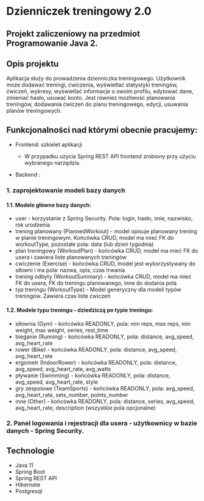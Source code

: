 # Dzienniczek treningowy 2.0

## Projekt zaliczeniowy na przedmiot Programowanie Java 2.

## Opis projektu
Aplikacja służy do prowadzenia dzienniczka treningowego. Użytkownik może dodawać treningi, ćwiczenia, wyświetlać statystyki treningów, ćwiczeń, wykresy, wyświetlać informacje o swoim profilu, edytować dane, zmieniać hasło, usuwać konto.
Jest równiez mozliwość planowania treningów, dodawania ćwiczeń do planu treningowego, edycji, usuwania planów treningowych.

## Funkcjonalności nad którymi obecnie pracujemy:
* Frontend: szkielet aplikacji 
  - W przypadku użycia Spring REST API frontend zrobiony przy użyciu wybranego narzędzia.

* Backend :
###  1. zaprojektowanie modeli bazy danych

#### 1.1. Modele główne bazy danych:
 - user - korzystanie z Spring Security. Pola: login, hasło, imie, nazwisko, rok urodzenia 
 - trening planowany (PlannedWorkout) - model opisuje planowany trening w planie treningowym. Końcówka CRUD, model ma mieć FK do workoutType, pozostałe pola: data (lub dzień tygodnia)
 - plan treningowy (WorkoutPlan) - końcówka CRUD, model ma mieć FK do usera i zawiera liste planowanych treningów
 - cwiczenie (Exercise) - końcówka CRUD, model jest wykorzystywany do siłowni i ma pola: nazwa, opis, czas trwania
 - trening odbyty (WorkoutSummary) - końcówka CRUD, model ma mieć FK do usera, FK do treningu planowanego, inne do dodania pola
 - typ treningu (WorkoutType) - Model generyczny dla modeli typów treningów. Zawiera czas liste ćwiczeń
 #### 1.2. Modele typu treningu - dziedziczą po typie treningu:
 - siłownia (Gym) - końcówka READONLY, pola: min reps, max reps, min weight, max weight, series, rest_time
 - bieganie (Running) - końcówka READONLY, pola: distance, avg_speed, avg_heart_rate
 - rower (Bike) - końcówka READONLY, pola: distance, avg_speed, avg_heart_rate
 - ergometr (IndoorRower) - końcówka READONLY, pola: distance, avg_speed, avg_heart_rate, avg_watts
 - pływanie (Swimming) - końcówka READONLY, pola: distance, avg_speed, avg_heart_rate, style
 - gry zespolowe (TeamSports) - końcówka READONLY, pola: avg_speed, avg_heart_rate, sets_number, points_number
 - inne (Other) - końcówka READONLY, pola: distance, series, avg_speed, avg_heart_rate, description (wszystkie pola opcjonalne)
### 2. Panel logowania i rejestracji dla usera - użytkownicy w bazie danych - Spring Security.


## Technologie
* Java 11
* Spring Boot
* Spring REST API
* Hibernate
* Postgresql